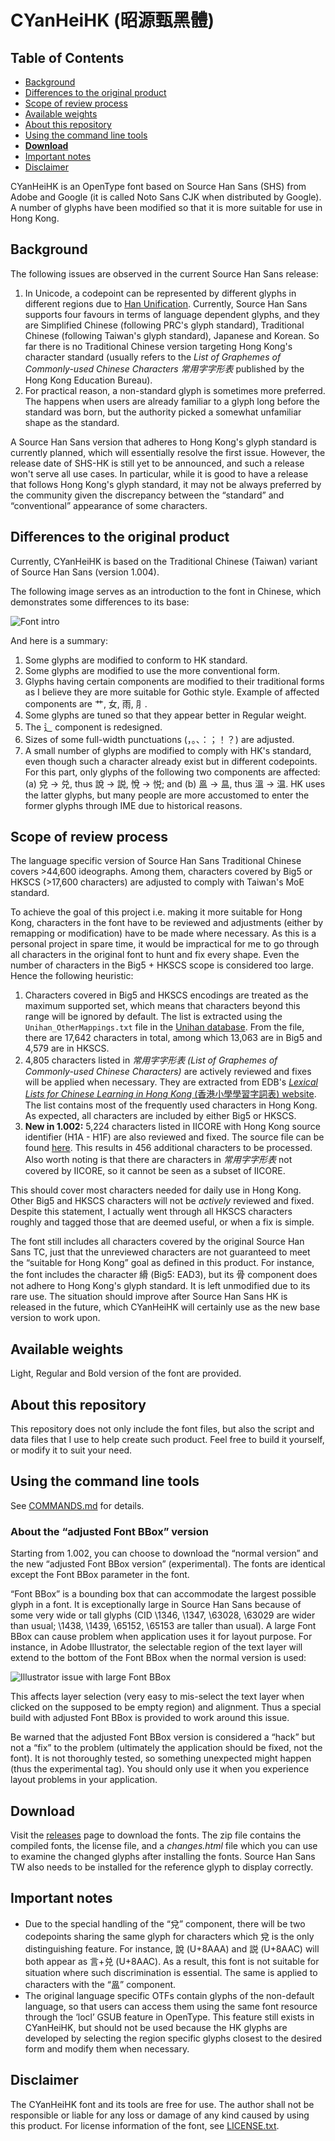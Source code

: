 CYanHeiHK (昭源甄黑體)
====================

## Table of Contents

  * [Background](#background)
  * [Differences to the original product](#differences-to-the-original-product)
  * [Scope of review process](#scope-of-review-process)
  * [Available weights](#supported-weights)
  * [About this repository](#about-this-repository)
  * [Using the command line tools](#using-the-command-line-tools)
  * **[Download](#download)**
  * [Important notes](#important-notes)
  * [Disclaimer](#disclaimer)

CYanHeiHK is an OpenType font based on Source Han Sans (SHS) from Adobe and Google (it is called Noto Sans CJK when distributed by Google). A number of glyphs have been modified so that it is more suitable for use in Hong Kong.

## Background

The following issues are observed in the current Source Han Sans release:

1. In Unicode, a codepoint can be represented by different glyphs in different regions due to [Han Unification](https://en.wikipedia.org/wiki/Han_unification). Currently, Source Han Sans supports four favours in terms of language dependent glyphs, and they are Simplified Chinese (following PRC's glyph standard), Traditional Chinese (following Taiwan's glyph standard), Japanese and Korean. So far there is no Traditional Chinese version targeting Hong Kong's character standard (usually refers to the *List of Graphemes of Commonly-used Chinese Characters 常用字字形表* published by the Hong Kong Education Bureau).
2. For practical reason, a non-standard glyph is sometimes more preferred. The happens when users are already familiar to a glyph long before the standard was born, but the authority picked a somewhat unfamiliar shape as the standard.

A Source Han Sans version that adheres to Hong Kong's glyph standard is currently planned, which will essentially resolve the first issue. However, the release date of SHS-HK is still yet to be announced, and such a release won't serve all use cases. In particular, while it is good to have a release that follows Hong Kong's glyph standard, it may not be always preferred by the community given the discrepancy between the “standard” and “conventional” appearance of some characters.

## Differences to the original product

Currently, CYanHeiHK is based on the Traditional Chinese (Taiwan) variant of Source Han Sans (version 1.004). 

The following image serves as an introduction to the font in Chinese, which demonstrates some differences to its base:

![Font intro](doc/images/intro.png?raw=true "About this font, in Chinese")

And here is a summary: 

1. Some glyphs are modified to conform to HK standard.
2. Some glyphs are modified to use the more conventional form.
2. Glyphs having certain components are modified to their traditional forms as I believe they are more suitable for Gothic style. Example of affected components are 艹, 女, 雨, ⺼.
3. Some glyphs are tuned so that they appear better in Regular weight.
4. The 辶 component is redesigned. 
5. Sizes of some full-width punctuations (，。、：；！？) are adjusted.
6. A small number of glyphs are modified to comply with HK's standard, even though such a character already exist but in different codepoints. For this part, only glyphs of the following two components are affected: (a) 兌 → 兑, thus 說 → 説, 悅 → 悦; and (b) 𥁕 → 昷, thus 溫 → 温. HK uses the latter glyphs, but many people are more accustomed to enter the former glyphs through IME due to historical reasons.

## Scope of review process

The language specific version of Source Han Sans Traditional Chinese covers >44,600 ideographs. Among them, characters covered by Big5 or HKSCS (>17,600 characters) are adjusted to comply with Taiwan's MoE standard. 

To achieve the goal of this project i.e. making it more suitable for Hong Kong, characters in the font have to be reviewed and adjustments (either by remapping or modification) have to be made where necessary. As this is a personal project in spare time, it would be impractical for me to go through all characters in the original font to hunt and fix every shape. Even the number of characters in the Big5 + HKSCS scope is considered too large. Hence the following heuristic:

1. Characters covered in Big5 and HKSCS encodings are treated as the maximum supported set, which means that characters beyond this range will be ignored by default. The list is extracted using the `Unihan_OtherMappings.txt` file in the [Unihan database](http://www.unicode.org/Public/UCD/latest/ucd/). From the file, there are 17,642 characters in total, among which 13,063 are in Big5 and 4,579 are in HKSCS.
2. 4,805 characters listed in *常用字字形表 (List of Graphemes of Commonly-used Chinese Characters)* are actively reviewed and fixes will be applied when necessary. They are extracted from EDB's [*Lexical Lists for Chinese Learning in Hong Kong* (香港小學學習字詞表)  website](http://www.edbchinese.hk/lexlist_ch/index.htm). The list contains most of the frequently used characters in Hong Kong. As expected, all characters are included by either Big5 or HKSCS.
3. **New in 1.002:** 5,224 characters listed in IICORE with Hong Kong source identifier (H1A - H1F) are also reviewed and fixed. The source file can be found [here](http://www.unicode.org/L2/L2010/10375-02n4153-files/IICORE.txt). This results in 456 additional characters to be processed. Also worth noting is that there are characters in *常用字字形表* not covered by IICORE, so it cannot be seen as a subset of IICORE.

This should cover most characters needed for daily use in Hong Kong. Other Big5 and HKSCS characters will not be *actively* reviewed and fixed. Despite this statement, I actually went through all HKSCS characters roughly and tagged those that are deemed useful, or when a fix is simple.

The font still includes all characters covered by the original Source Han Sans TC, just that the unreviewed characters are not guaranteed to meet the “suitable for Hong Kong” goal as defined in this product. For instance, the font includes the character 縎 (Big5: EAD3), but its 骨 component does not adhere to Hong Kong's glyph standard. It is left unmodified due to its rare use. The situation should improve after Source Han Sans HK is released in the future, which CYanHeiHK will certainly use as the new base version to work upon.

## Available weights

Light, Regular and Bold version of the font are provided.

## About this repository

This repository does not only include the font files, but also the script and data files that I use to help create such product. Feel free to build it yourself, or modify it to suit your need.

## Using the command line tools

See [COMMANDS.md](doc/COMMANDS.md) for details.  

### About the “adjusted Font BBox” version

Starting from 1.002, you can choose to download the “normal version” and the new “adjusted Font BBox version” (experimental). The fonts are identical except the Font BBox parameter in the font. 

“Font BBox” is a bounding box that can accommodate the largest possible glyph in a font. It is exceptionally large in Source Han Sans because of some very wide or tall glyphs (CID \1346, \1347, \63028, \63029 are wider than usual; \1438, \1439, \65152, \65153 are taller than usual). A large Font BBox can cause problem when application uses it for layout purpose. For instance, in Adobe Illustrator, the selectable region of the text layer will extend to the bottom of the Font BBox when the normal version is used: 
 
![Illustrator issue with large Font BBox](doc/images/illustrator-fontbbox.png?raw=true "Illustrator issue with large Font BBox")
  
This affects layer selection (very easy to mis-select the text layer when clicked on the supposed to be empty region) and alignment. Thus a special build with adjusted Font BBox is provided to work around this issue.

Be warned that the adjusted Font BBox version is considered a “hack” but not a “fix” to the problem (ultimately the application should be fixed, not the font). It is not thoroughly tested, so something unexpected might happen (thus the experimental tag). You should only use it when you experience layout problems in your application.

## Download

Visit the [releases](https://github.com/tamcy/CYanHeiHK/releases) page to download the fonts. The zip file contains the compiled fonts, the license file, and a *changes.html* file which you can use to examine the changed glyphs after installing the fonts. Source Han Sans TW also needs to be installed for the reference glyph to display correctly.

## Important notes

* Due to the special handling of the “兌” component, there will be two codepoints sharing the same glyph for characters which 兌 is the only distinguishing feature. For instance, 說 (U+8AAA) and 説 (U+8AAC) will both appear as 言+兑 (U+8AAC). As a result, this font is not suitable for situation where such discrimination is essential. The same is applied to characters with the “𥁕” component. 
* The original language specific OTFs contain glyphs of the non-default language, so that users can access them using the same font resource through the ‘locl’ GSUB feature in OpenType. This feature still exists in CYanHeiHK, but should not be used because the HK glyphs are developed by selecting the region specific glyphs closest to the desired form and modify them when necessary.

## Disclaimer

The CYanHeiHK font and its tools are free for use. The author shall not be responsible or liable for any loss or damage of any kind caused by using this product. For license information of the font, see [LICENSE.txt](LICENSE.txt).